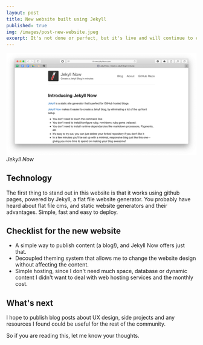 ```yaml
---
layout: post
title: New website built using Jekyll
published: true
img: /images/post-new-website.jpeg
excerpt: It's not done or perfect, but it's live and will continue to evolve and change over time.
---
```


![New Website with JekyllNow](/images/new-website-jekyll-now.png)*Jekyll Now*

## Technology

The first thing to stand out in this website is that it works using github pages, powered by Jekyll, a flat file website generator. You probably have heard about flat file cms, and static website generators and their advantages. Simple, fast and easy to deploy.

## Checklist for the new website

* A simple way to publish content (a blog!), and Jekyll Now offers just that.
* Decoupled theming system that allows me to change the website design without affecting the content.
* Simple hosting, since I don't need much space, database or dynamic content I didn't want to deal with web hosting services and the monthly cost.

## What's next

I hope to publish blog posts about UX design, side projects and any resources I found could be useful for the rest of the community.

So if you are reading this, let me know your thoughts.
